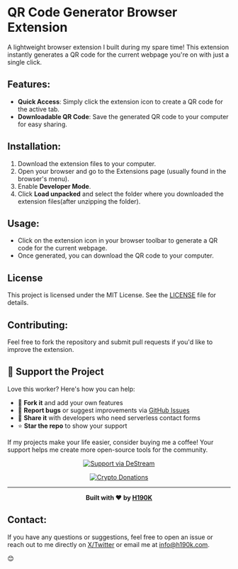 
# QR Code Generator Browser Extension

A lightweight browser extension I built during my spare time! This extension instantly generates a QR code for the current webpage you're on with just a single click.

## Features:
- **Quick Access**: Simply click the extension icon to create a QR code for the active tab.
- **Downloadable QR Code**: Save the generated QR code to your computer for easy sharing.

## Installation:
1. Download the extension files to your computer.
2. Open your browser and go to the Extensions page (usually found in the browser's menu).
3. Enable **Developer Mode**.
4. Click **Load unpacked** and select the folder where you downloaded the extension files(after unzipping the folder).

## Usage:
- Click on the extension icon in your browser toolbar to generate a QR code for the current webpage.
- Once generated, you can download the QR code to your computer.


## License

This project is licensed under the MIT License. See the [LICENSE](LICENSE) file for details.

## Contributing:
Feel free to fork the repository and submit pull requests if you'd like to improve the extension.

## 💖 Support the Project

Love this worker? Here's how you can help:

- 🍴 **Fork it** and add your own features
- 🐛 **Report bugs** or suggest improvements via [GitHub Issues](https://github.com/H190K/email-sending-worker/issues)
- 📢 **Share it** with developers who need serverless contact forms
- ⭐ **Star the repo** to show your support

If my projects make your life easier, consider buying me a coffee! Your support helps me create more open-source tools for the community.

<div align="center">

[![Support via DeStream](https://img.shields.io/badge/🍕_Feed_the_Developer-DeStream-FF6B6B?style=for-the-badge)](https://destream.net/live/H190K/donate)

[![Crypto Donations](https://img.shields.io/badge/Crypto_Donations-NOWPayments-9B59B6?style=for-the-badge&logo=bitcoin&logoColor=colored)](https://nowpayments.io/donation?api_key=J0QACAH-BTH4F4F-QDXM4ZS-RCA58BH)

</div>

---

<div align="center">

**Built with ❤️ by [H190K](https://github.com/H190K)**



</div>


## Contact:
If you have any questions or suggestions, feel free to open an issue or reach out to me directly on [X/Twitter](https://x.com/h190k) or email me at [info@h190k.com](mailto:info@h190k.com).


😊

